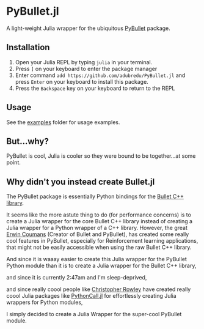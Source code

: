 # PyBullet.jl

A light-weight Julia wrapper for the ubiquitous [PyBullet](https://github.com/bulletphysics/bullet3) package.

## Installation
1. Open your Julia REPL by typing  `julia` in your terminal.
2. Press `]` on your keyboard to enter the package manager
3. Enter command `add https://github.com/adubredu/PyBullet.jl` and press 
`Enter` on your keyboard to install this package.
4. Press the `Backspace` key on your keyboard to return to the REPL


## Usage
See the [examples](examples) folder for usage examples.


## But...why?
PyBullet is cool, Julia is cooler so they were bound to be together...at some point.

## Why didn't you instead create Bullet.jl
The PyBullet package is essentially Python bindings for the [Bullet C++ library](https://github.com/bulletphysics/bullet3).

It seems like the more astute thing to do (for performance concerns) is to create a Julia wrapper for the core Bullet C++ library instead of creating a Julia wrapper for a Python wrapper of a C++ library. However, the great [Erwin Coumans](https://github.com/erwincoumans) (Creator of Bullet and PyBullet), has created some really cool features in PyBullet, especially for Reinforcement learning applications, that might not be easily accessible when using the raw Bullet C++ library. 

And since it is waaay easier to create this Julia wrapper for the PyBullet Python module than it is to create a Julia wrapper for the Bullet C++ library, 

and since it is currently 2:47am and I'm sleep-deprived,  

and since really coool people like [Christopher Rowley](https://github.com/cjdoris) have created really coool Julia packages like [PythonCall.jl](https://github.com/cjdoris/PythonCall.jl) for effortlessly creating Julia wrappers for Python modules,

I simply decided to create a Julia Wrapper for the super-cool PyBullet module.